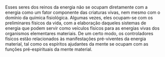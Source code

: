 ﻿Esses seres dos reinos da energia não se ocupam diretamente com a energia como um fator componente das criaturas vivas, nem mesmo com o domínio da química fisiológica. Algumas vezes, eles ocupam-se com os preliminares físicos da vida, com a elaboração daqueles sistemas de energia que podem servir como veículos físicos para as energias vivas dos organismos elementares materiais. De um certo modo, os controladores físicos estão relacionados às manifestações pré-viventes da energia material, tal como os espíritos ajudantes da mente se ocupam com as funções pré-espirituais da mente material.